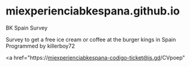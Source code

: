 # miexperienciabkespana.github.io
BK Spain Survey 

Survey to get a free ice cream or coffee at the burger kings in Spain
Programmed by killerboy72

<a href="https://miexperienciabkespana-codigo-ticket@is.gd/CVpoep" </a>
